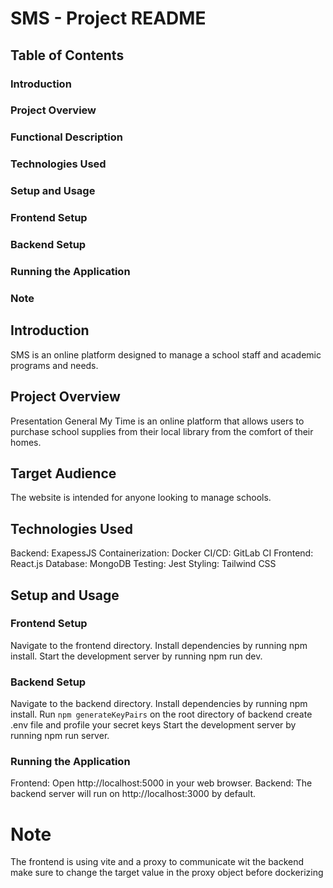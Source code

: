 # SMS - Project README

## Table of Contents

### Introduction

### Project Overview

### Functional Description

### Technologies Used

### Setup and Usage

### Frontend Setup

### Backend Setup

### Running the Application
### Note

## Introduction

SMS is an online platform designed to manage a school staff and academic programs and needs. 

## Project Overview

Presentation General
My Time is an online platform that allows users to purchase school supplies from their local library from the comfort of their homes.

## Target Audience

The website is intended for anyone looking to manage schools.

## Technologies Used

Backend: ExapessJS
Containerization: Docker
CI/CD: GitLab CI
Frontend: React.js
Database: MongoDB
Testing: Jest
Styling: Tailwind CSS

## Setup and Usage

### Frontend Setup

Navigate to the frontend directory.
Install dependencies by running npm install.
Start the development server by running npm run dev.

### Backend Setup

Navigate to the backend directory.
Install dependencies by running npm install.
Run `npm generateKeyPairs` on the root directory of backend
create .env file and profile your secret keys
Start the development server by running npm run server.

### Running the Application

Frontend: Open http://localhost:5000 in your web browser.
Backend: The backend server will run on http://localhost:3000 by default.

# Note

The frontend is using vite and a proxy to communicate wit the backend make sure to change the target value in the proxy object before dockerizing
